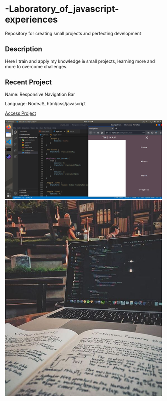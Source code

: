 # -Laboratory_of_javascript-experiences
Repository for creating small projects and perfecting development

## Description
Here I train and apply my knowledge in small projects, learning more and more to overcome challenges.

## Recent Project
  Name: Responsive Navigation Bar
  
  Language: NodeJS, html/css/javascript
  
  <a href='https://github.com/lycan-nt/-Laboratory_of_javascript-experiences/tree/master/Responsive_Navigation' target='_blank' >Access Project</a>
  
  <img src='https://github.com/lycan-nt/-Laboratory_of_javascript-experiences/blob/master/Responsive_Navigation/1.PNG'>

<img src='https://github.com/lycan-nt/my_portyfolio/blob/master/img.jpg'>
